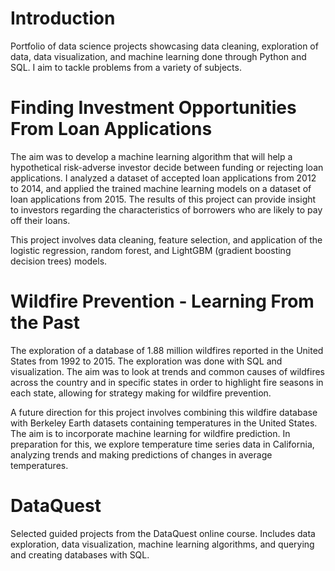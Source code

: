 # Introduction
Portfolio of data science projects showcasing data cleaning, exploration of data, data visualization, and machine learning done through Python and SQL. I aim to tackle problems from a variety of subjects.

# Finding Investment Opportunities From Loan Applications
The aim was to develop a machine learning algorithm that will help a hypothetical risk-adverse investor decide between funding or rejecting loan applications. I analyzed a dataset of accepted loan applications from 2012 to 2014, and applied the trained machine learning models on a dataset of loan applications from 2015. The results of this project can provide insight to investors regarding the characteristics of borrowers who are likely to pay off their loans.

This project involves data cleaning, feature selection, and application of the logistic regression, random forest, and LightGBM (gradient boosting decision trees) models.

# Wildfire Prevention - Learning From the Past
The exploration of a database of 1.88 million wildfires reported in the United States from 1992 to 2015. The exploration was done with SQL and visualization. The aim was to look at trends and common causes of wildfires across the country and in specific states in order to highlight fire seasons in each state, allowing for strategy making for wildfire prevention.

A future direction for this project involves combining this wildfire database with Berkeley Earth datasets containing temperatures in the United States. The aim is to incorporate machine learning for wildfire prediction. In preparation for this, we explore temperature time series data in California, analyzing trends and making predictions of changes in average temperatures.

# DataQuest
Selected guided projects from the DataQuest online course. Includes data exploration, data visualization, machine learning algorithms, and querying and creating databases with SQL.
